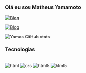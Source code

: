 
### Olá eu sou Matheus Yamamoto  

[![Blog](https://img.shields.io/badge/Instagram-E4405F?style=for-the-badge&logo=instagram&logoColor=white)](https://www.instagram.com/matheus_yamas/)

[![Blog](https://img.shields.io/badge/LinkedIn-0077B5?style=for-the-badge&logo=linkedin&logoColor=white)](https://www.instagram.com/matheus_yamas/)

![Yamas GitHub stats](https://github-readme-stats.vercel.app/api?username=MatheusYamas&show_icons=true&theme=transparent)

### Tecnologias

<div style="display: inline_block"><br/>
    <img align="center" alt="html" src="https://img.shields.io/badge/HTML-239120?style=for-the-badge&logo=html5&logoColor=white">
    <img align="center" alt="css" src="https://img.shields.io/badge/CSS-239120?&style=for-the-badge&logo=css3&logoColor=white">
    <img align="center" alt="html5" src="https://img.shields.io/badge/Node.js-43853D?style=for-the-badge&logo=node.js&logoColor=white">
    <img align="center" alt="html5" src="https://img.shields.io/badge/C%23-239120?style=for-the-badge&logo=c-sharp&logoColor=white">
</div>    
